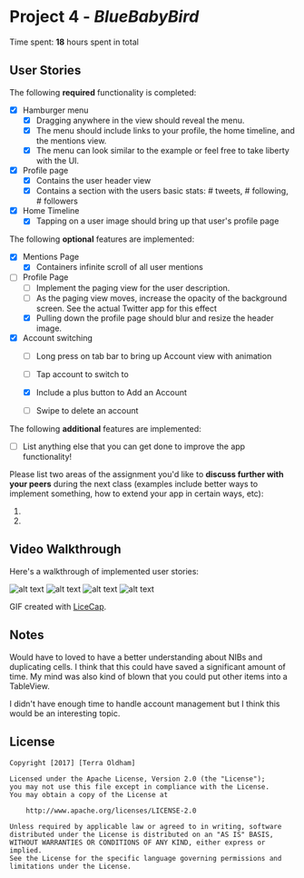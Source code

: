 # Project 4 - *BlueBabyBird*

Time spent: **18** hours spent in total

## User Stories

The following **required** functionality is completed:

- [X] Hamburger menu
   - [X] Dragging anywhere in the view should reveal the menu.
   - [X] The menu should include links to your profile, the home timeline, and the mentions view.
   - [X] The menu can look similar to the example or feel free to take liberty with the UI.
- [X] Profile page
   - [X] Contains the user header view
   - [X] Contains a section with the users basic stats: # tweets, # following, # followers
- [X] Home Timeline
   - [X] Tapping on a user image should bring up that user's profile page

The following **optional** features are implemented:

- [X] Mentions Page
  - [X] Containers infinite scroll of all user mentions
- [ ] Profile Page
   - [ ] Implement the paging view for the user description.
   - [ ] As the paging view moves, increase the opacity of the background screen. See the actual Twitter app for this effect
   - [X] Pulling down the profile page should blur and resize the header image.
- [X] Account switching
   - [ ] Long press on tab bar to bring up Account view with animation
   - [ ] Tap account to switch to
   - [X] Include a plus button to Add an Account
   - [ ] Swipe to delete an account


The following **additional** features are implemented:

- [ ] List anything else that you can get done to improve the app functionality!

Please list two areas of the assignment you'd like to **discuss further with your peers** during the next class (examples include better ways to implement something, how to extend your app in certain ways, etc):

  1.
  2.


## Video Walkthrough

Here's a walkthrough of implemented user stories:

![alt
text](https://github.com/terraoldham/BlueBabyBird/blob/master/TwitterWeek4.gif)
![alt
text](https://github.com/terraoldham/BlueBabyBird/blob/master/Twitter.gif)
![alt
text](https://github.com/terraoldham/BlueBabyBird/blob/master/TwitterPic1.png)
![alt
text](https://github.com/terraoldham/BlueBabyBird/blob/master/TwitterPic2.png)

GIF created with [LiceCap](http://www.cockos.com/licecap/).

## Notes

Would have to loved to have a better understanding about NIBs and duplicating cells. I think that this could have saved a significant amount of time. My mind was also kind of blown that you could put other items into a TableView. 

I didn't have enough time to handle account management but I think this would be an interesting topic.

## License

    Copyright [2017] [Terra Oldham]

    Licensed under the Apache License, Version 2.0 (the "License");
    you may not use this file except in compliance with the License.
    You may obtain a copy of the License at

        http://www.apache.org/licenses/LICENSE-2.0

    Unless required by applicable law or agreed to in writing, software
    distributed under the License is distributed on an "AS IS" BASIS,
    WITHOUT WARRANTIES OR CONDITIONS OF ANY KIND, either express or implied.
    See the License for the specific language governing permissions and
    limitations under the License.
